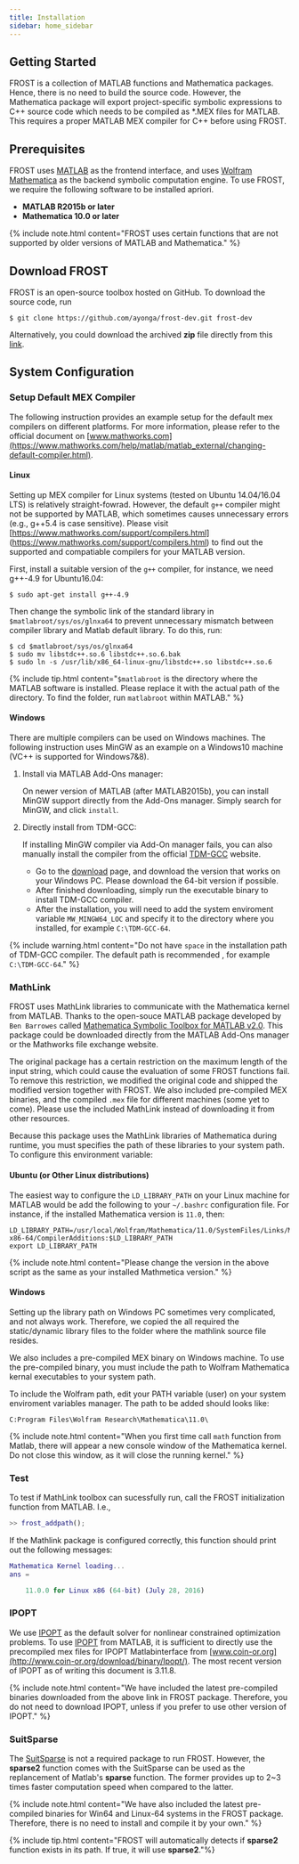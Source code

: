 ```yaml
---
title: Installation
sidebar: home_sidebar
---
```



## Getting Started ##

FROST is a collection of MATLAB functions and Mathematica packages. Hence, there
is no need to build the source code. However, the Mathematica package will
export project-specific symbolic expressions to C++ source code which needs to
be compiled as *.MEX files for MATLAB. This requires a proper MATLAB MEX
compiler for C++ before using FROST.

## Prerequisites ##

FROST uses [MATLAB](https://www.mathworks.com/) as the frontend interface, and
uses [Wolfram Mathematica](https://www.wolfram.com/mathematica/>) as the backend
symbolic computation engine. To use FROST, we require the following software to
be installed apriori.

- **MATLAB R2015b or later**
- **Mathematica 10.0 or later**

{% include note.html content="FROST uses certain functions that are not supported
by older versions of MATLAB and Mathematica." %}

## Download FROST ##

FROST is an open-source toolbox hosted on GitHub. To download the source code,
run

``` shell
$ git clone https://github.com/ayonga/frost-dev.git frost-dev
```

Alternatively, you could download the archived **zip** file directly from
this [link](https://github.com/ayonga/frost-dev/archive/master.zip).



## System Configuration ##






### Setup Default MEX Compiler ###

The following instruction provides an example setup for the default mex
compilers on different platforms. For more information, please refer to the
official document
on
[www.mathworks.com](https://www.mathworks.com/help/matlab/matlab_external/changing-default-compiler.html).

#### Linux ####

Setting up MEX compiler for Linux systems (tested on Ubuntu 14.04/16.04 LTS) is
relatively straight-fowrad. However, the default ``g++`` compiler might not be
supported by MATLAB, which sometimes causes unnecessary errors (e.g., g++5.4 is
case sensitive). Please visit [https://www.mathworks.com/support/compilers.html]
(https://www.mathworks.com/support/compilers.html) to find out the supported and
compatiable compilers for your MATLAB version.

First, install a suitable version of the `g++` compiler, for instance, we need
g++-4.9 for Ubuntu16.04:

``` shell
$ sudo apt-get install g++-4.9
```

Then change the symbolic link of the standard library in
`$matlabroot/sys/os/glnxa64` to prevent unnecessary mismatch between compiler
library and Matlab default library. To do this, run:
  
``` shell
$ cd $matlabroot/sys/os/glnxa64
$ sudo mv libstdc++.so.6 libstdc++.so.6.bak
$ sudo ln -s /usr/lib/x86_64-linux-gnu/libstdc++.so libstdc++.so.6
```

{% include tip.html content="`$matlabroot` is the directory where the MATLAB
software is installed. Please replace it with the actual path of the
directory. To find the folder, run `matlabroot` within MATLAB." %}

#### Windows ####

There are multiple compilers can be used on Windows machines. The following
instruction uses MinGW as an example on a Windows10 machine (VC++ is supported
for Windows7&8).

1. Install via MATLAB Add-Ons manager:

    On newer version of MATLAB (after MATLAB2015b), you can install MinGW
    support directly from the Add-Ons manager. Simply search for MinGW, and
    click `install`.

2. Directly install from TDM-GCC:

    If installing MinGW compiler via Add-On manager fails, you can also manually
    install the compiler from the
    official [TDM-GCC](http://tdm-gcc.tdragon.net/about) website.

    * Go to the [download](http://tdm-gcc.tdragon.net/download>) page, and download the version that works on your Windows PC. Please download the 64-bit version if possible.
    * After finished downloading, simply run the executable binary to install TDM-GCC compiler.
    * After the installation, you will need to add the system enviroment variable `MW_MINGW64_LOC` and specify it to the directory where you installed, for example `C:\TDM-GCC-64`.
    
{% include warning.html content="Do not have `space` in the installation path of
TDM-GCC compiler. The default path is recommended , for example
`C:\TDM-GCC-64`." %}





### MathLink ###


FROST uses MathLink libraries to communicate with the Mathematica kernel from
MATLAB. Thanks to the open-souce MATLAB package developed by `Ben Barrowes`
called
[Mathematica Symbolic Toolbox for MATLAB v2.0](https://www.mathworks.com/matlabcentral/fileexchange/6044-mathematica-symbolic-toolbox-for-matlab-version-2-0/).
This package could be downloaded directly from the MATLAB Add-Ons manager or the
Mathworks file exchange website.

The original package has a certain restriction on the maximum length of the
input string, which could cause the evaluation of some FROST functions fail. To
remove this restriction, we modified the original code and shipped the modified
version together with FROST. We also included pre-compiled MEX binaries, and the
compiled `.mex` file for different machines (some yet to come). Please use the
included MathLink instead of downloading it from other resources.

Because this package uses the MathLink libraries of Mathematica during runtime,
you must specifies the path of these libraries to your system path. To configure
this environment variable:

#### Ubuntu (or Other Linux distributions) ####

The easiest way to configure the `LD_LIBRARY_PATH` on your Linux machine for
MATLAB would be add the following to your `~/.bashrc` configuration file. For
instance, if the installed Mathematica version is `11.0`, then:

``` shell
LD_LIBRARY_PATH=/usr/local/Wolfram/Mathematica/11.0/SystemFiles/Links/MathLink/DeveloperKit/Linux-x86-64/CompilerAdditions:$LD_LIBRARY_PATH
export LD_LIBRARY_PATH
```
   

{% include note.html content="Please change the version in the above script as
the same as your installed Mathmetica version." %}

#### Windows ####


Setting up the library path on Windows PC sometimes very complicated, and not
always work. Therefore, we copied the all required the static/dynamic library
files to the folder where the mathlink source file resides.

We also includes a pre-compiled MEX binary on Windows machine. To use the
pre-compiled binary, you must include the path to Wolfram Mathematica kernal
executables to your system path.

To include the Wolfram path, edit your PATH variable (user) on your system
enviroment variables manager. The path to be added should looks like:

``` shell
C:Program Files\Wolfram Research\Mathematica\11.0\
```

{% include note.html content="When you first time call `math` function from
Matlab, there will appear a new console window of the Mathematica kernel. Do not
close this window, as it will close the running kernel." %}

### Test ###

To test if MathLink toolbox can sucessfully run, call the FROST initialization
function from MATLAB. I.e.,

``` matlab
>> frost_addpath();
```

If the Mathlink package is configured correctly, this function should print out the following messages:

``` matlab
Mathematica Kernel loading...
ans =

    11.0.0 for Linux x86 (64-bit) (July 28, 2016)

```


### IPOPT ###

We use [IPOPT](https://projects.coin-or.org/Ipopt/) as the default solver for
nonlinear constrained optimization problems. To
use [IPOPT](https://projects.coin-or.org/Ipopt/) from MATLAB, it is sufficient
to directly use the precompiled mex files for IPOPT Matlabinterface
from [www.coin-or.org](http://www.coin-or.org/download/binary/Ipopt/). The most
recent version of IPOPT as of writing this document is 3.11.8.


{% include note.html content="We have included the latest pre-compiled binaries
downloaded from the above link in FROST package. Therefore, you do not need to
download IPOPT, unless if you prefer to use other version of IPOPT." %}


### SuitSparse ###


The [SuitSparse](http://faculty.cse.tamu.edu/davis/suitesparse.html) is not a
required package to run FROST. However, the **sparse2** function comes with the
SuitSparse can be used as the replancement of Matlab's **sparse** function. The
former provides up to 2~3 times faster computation speed when compared to the
latter.


{% include note.html content="We have also included the latest pre-compiled
binaries for Win64 and Linux-64 systems in the FROST package. Therefore, there
is no need to install and compile it by your own." %}


{% include tip.html content="FROST will automatically detects if **sparse2**
 function exists in its path. If true, it will use **sparse2**."%}







